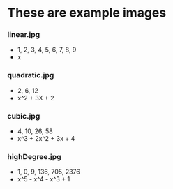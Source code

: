# These are example images

### linear.jpg
  - 1, 2, 3, 4, 5, 6, 7, 8, 9
  - x
  
### quadratic.jpg
   - 2, 6, 12
   - x^2 + 3X + 2
   
### cubic.jpg
  - 4, 10, 26, 58
  - x^3 + 2x^2 + 3x + 4
 
### highDegree.jpg
  - 1, 0, 9, 136, 705, 2376
  - x^5 - x^4 - x^3 + 1
